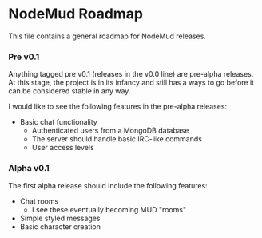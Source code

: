 # NodeMud Roadmap

This file contains a general roadmap for NodeMud releases.

### Pre v0.1

Anything tagged pre v0.1 (releases in the v0.0 line) are pre-alpha releases.  At this stage, the project is in its infancy and still has a ways to go before it can be considered stable in any way.

I would like to see the following features in the pre-alpha releases:

- Basic chat functionality
	- Authenticated users from a MongoDB database
	- The server should handle basic IRC-like commands
	- User access levels
	
### Alpha v0.1

The first alpha release should include the following features:

- Chat rooms
	- I see these eventually becoming MUD "rooms"
- Simple styled messages
- Basic character creation